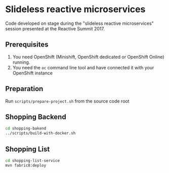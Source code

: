 # Slideless reactive microservices

Code developed on stage during the "slideless reactive microservices" session presented at the Reactive Summit 2017.

## Prerequisites

1. You need OpenShift (Minishift, OpenShift dedicated or OpenShift Online) running.
2. You need the `oc` command line tool and have connected it with your OpenShift instance

## Preparation

Run `scripts/prepare-project.sh` from the source code root

## Shopping Backend

```bash
cd shopping-bakend
../scripts/build-with-docker.sh
```

## Shopping List

```bash
cd shopping-list-service
mvn fabric8:deploy
```  



 